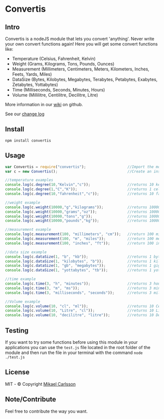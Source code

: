 # Convertis

## Intro
Convertis is a nodeJS module that lets you convert 'anything'. Never write your own convert functions again!
Here you will get some convert functions like:

* Temperature (Celsius, Fahrenheit, Kelvin)
* Weight (Grams, Kilograms, Tons, Pounds, Ounces)
* Measurement (Millimeters, Centimeters, Meters, Kilometers, Inches, Feets, Yards, Miles)
* DataSize (Bytes, Kilobytes, Megabytes, Terabytes, Petabytes, Exabytes, Zetabytes, Yottabytes)
* Time (Milliseconds, Seconds, Minutes, Hours)
* Volume (Millilitre, Centilitre, Decilitre, Litre)

More information in our [wiki](https://github.com/mmcarlsson/convertis/wiki) on github.

See our [change log](https://github.com/mmcarlsson/convertis/wiki/Change-log)

## Install
`npm install convertis`

## Usage

```javascript
var Convertis = require("convertis");                   //Import the module.
var c = new Convertis();                                //Create an instance of Convertis

//temperature examples
console.log(c.degree(10,"Kelvin","c"));                 //returns 10 kelvin in celsius: -263.15
console.log(c.degree(1,"C","K"));                       //returns 1 celsius in kelvin: 274.15
console.log(c.degree(10,"fahrenheit","c"));             //returns 10 fahrenheit in celsius -39.6

//weight example
console.log(c.weight(10000,"g","kilograms"));           //returns 10000 grams in kilograms: 10
console.log(c.weight(10000,"grams","oz"));              //returns 10000 grams in ounces: 352.7396195
console.log(c.weight(10000,"tons","g"));                //returns 10000 tons in grams: 10000000000
console.log(c.weight(10000,"pounds","kg"));             //returns 10000 pounds in kilograms: 4535.9237

//measurement example
console.log(c.measurement(100, "millimeters", "cm"));   //return 100 millimeters in centimeters: 10
console.log(c.measurement(100, "m", "miles"));          //return 100 meters in miles: 0.0621371192
console.log(c.measurement(100, "inches", "ft"));        //return 100 inches in feets: 8.33333333

//data size example
console.log(c.dataSize(1, "b", "kb"));                  //returns 1 bytes in kilobytes: 0.0009765625
console.log(c.dataSize(1, "kilobytes", "b"));           //returns 1 kilobytes in bytes: 1024
console.log(c.dataSize(1, "gb", "megabytes"));          //returns 1 gigabytes in megabytes: 1024
console.log(c.dataSize(1, "yottabytes", "tb"));         //returns 1 yottabytes in terabytes: 1099511627776

//time example
console.log(c.time(3, "h", "minutes"));                 //returns 3 hours in minutes: 180
console.log(c.time(3, "m", "ms"));                      //returns 3 minutes in milliseconds: 180000
console.log(c.time(3, "milliseconds", "seconds"));      //returns 3 milliseconds in seconds: 0.003

//Volume example
console.log(c.volume(10, "cl", "ml"));                  //returns 10 Centilitre in Millilitre: 100
console.log(c.volume(10, "Litre", "cl"));               //returns 10 Litre in Centilitre: 1000
console.log(c.volume(10, "decilitre", "litre"));        //returns 10 Decilitre in Litre: 1
```

## Testing
If you want to try some functions before using this module 
in your applications you can use the `test.js` file located in the
root folder of the module and then run the file in your terminal with the command
`node ./test.js`

## License
MIT - © Copyright [Mikael Carlsson](http://mikaelcarlsson.info)

## Note/Contribute
Feel free to contribute the way you want.

